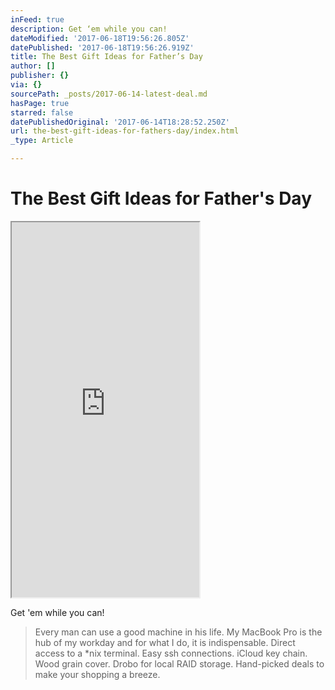 ```yaml
---
inFeed: true
description: Get ‘em while you can!
dateModified: '2017-06-18T19:56:26.805Z'
datePublished: '2017-06-18T19:56:26.919Z'
title: The Best Gift Ideas for Father’s Day
author: []
publisher: {}
via: {}
sourcePath: _posts/2017-06-14-latest-deal.md
hasPage: true
starred: false
datePublishedOriginal: '2017-06-14T18:28:52.250Z'
url: the-best-gift-ideas-for-fathers-day/index.html
_type: Article

---
```

# The Best Gift Ideas for Father's Day

<iframe src="https://the-grid.github.io/ed-userhtml/?g=eJztl99v2zYQx9_zV2h-0NMcU5RISanloVmAOEOzpMtW9E3gj5MshBIVkqmb_vWjZNkpAhQo0KUdtvBBIk-8O-L4ob7S0dIxriCw7kFBMXMy2DbSbU5ihPqPrwIHH92cqabuTgIBnQPzarY6WjozXKa5xWycPFstbcuU8jdndFev8DE9X38K7u6ZnAttILjw_ir4deg26ZKbFSb0_PTn4A9wTceCs8b2ij0sF5O_7-ziLZz8qnT5kO7zJOQZkqTfnmSxK59ZLcdhUxnWHnZgV_4ID-XfQFNv3AlOhsEsaJmpm25aH9qPd5NGgxVGK9V0dTHr9CwY43JtJJjdYyOK2WKxtfOOHbOWfdLdnEn7YB20x0K3Cx-6BmcXd7_cgPnQCHgHxja6KzBCKcowDq86-O2miMKrHgxzw6NzcK_l2rUqvGTmFty1YgKKv25Cq--N7zERGqgKV5WuUSGTpXvooeiNlvfClX6xt6EzTNz6VZeNLJjdKNbJRs8xCtsxYj9G3K3Xx6qHrD7-aG49k8Upit78uX7_-gqFzDad_dwwJLiQhcx4zARHFHjKcIxwzBFLEFSURIyKOLQbvS2nWjlzD6NjqXvobNl0ZQfbctt0Um-LiikLYW98eUqhlTZFPLbQNU7tTQhRKlDI62lcjc0fncC35WK35SMK8oWCf5YCcvWEAm-YKOBpmjBCaCo4lnGepCKGqMpFWtEoq2LyIykY3j2r_wcFd1Vp-3LYpGel4ZLi36O3F4807A0TDYKCJCiLcxkxQajIeI5lWhEUEyGQyH4sDaNIHJT2qQ4ZYCrYai0DoT-A-bKcPXU8M5rrgJx5xLRhNXy95-Wgdr02zga9Ambhpxd9-25vtvXN6Ztr-vaR5b1hYjkmKcqjinOSRjnFSYIYYkTkkGMkBY2-F8sv0vY8AKD16fnl9ftHAA6GvbQlnMSJTGUl8kxCGjNIWZQRhLIUI4JepO0_JG0pxu_8iccHGg6GiYYqywTxX7le2bIqp5xVkgrCcYYoz_ME_wukzV-HH8_V0d8riPnr" height="600" style=""></iframe>

Get 'em while you can!

> Every man can use a good machine in his life. My MacBook Pro is the hub of my workday and for what I do, it is indispensable. Direct access to a \*nix terminal. Easy ssh connections. iCloud key chain. Wood grain cover. Drobo for local RAID storage. Hand-picked deals to make your shopping a breeze.